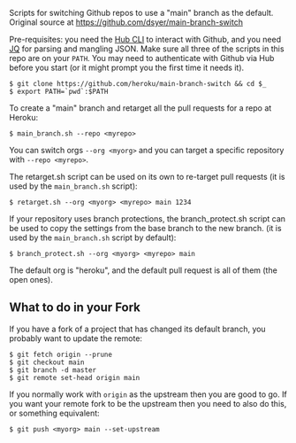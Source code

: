 Scripts for switching Github repos to use a "main" branch as the default. Original source at https://github.com/dsyer/main-branch-switch

Pre-requisites: you need the [Hub CLI](https://hub.github.com/) to interact with Github, and you need [JQ](https://stedolan.github.io/jq/) for parsing and mangling JSON. Make sure all three of the scripts in this repo are on your `PATH`. You may need to authenticate with Github via Hub before you start (or it might prompt you the first time it needs it).

```
$ git clone https://github.com/heroku/main-branch-switch && cd $_
$ export PATH=`pwd`:$PATH
```

To create a "main" branch and retarget all the pull requests for a repo at Heroku:

```
$ main_branch.sh --repo <myrepo>
```

You can switch orgs `--org <myorg>` and you can target a specific repository with `--repo <myrepo>`.

The retarget.sh script can be used on its own to re-target pull requests (it is used by the `main_branch.sh` script):

```
$ retarget.sh --org <myorg> <myrepo> main 1234
```

If your repository uses branch protections, the branch_protect.sh script can be used to copy the settings from the base branch to the new branch. (it is used by the `main_branch.sh` script by default):

```
$ branch_protect.sh --org <myorg> <myrepo> main 
```

The default org is "heroku", and the default pull request is all of them (the open ones).

## What to do in your Fork

If you have a fork of a project that has changed its default branch, you probably want to update the remote:

```
$ git fetch origin --prune
$ git checkout main
$ git branch -d master
$ git remote set-head origin main
```

If you normally work with `origin` as the upstream then you are good to go. If you want your remote fork to be the upstream then you need to also do this, or something equivalent:

```
$ git push <myorg> main --set-upstream
```
